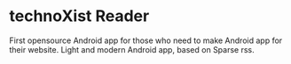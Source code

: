 technoXist Reader
==================

First opensource Android app for those who need to make Android app for their website. Light and modern Android app, based on Sparse rss.